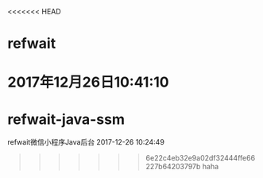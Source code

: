 <<<<<<< HEAD
# refwait
2017年12月26日10:41:10
=======
# refwait-java-ssm
refwait微信小程序Java后台
2017-12-26 10:24:49
>>>>>>> 6e22c4eb32e9a02df32444ffe66227b64203797b
haha
